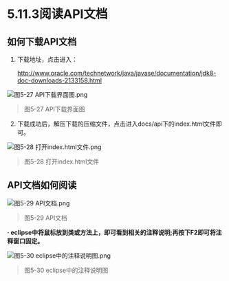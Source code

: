 # 5.11.3阅读API文档

## 如何下载API文档

1. 下载地址，点击进入：

   http://www.oracle.com/technetwork/java/javase/documentation/jdk8-doc-downloads-2133158.html

![图5-27 API下载界面图.png](https://www.sxt.cn/360shop/Public/admin/UEditor/20170520/1495264906753471.png)

> 图5-27 API下载界面图

2. 下载成功后，解压下载的压缩文件，点击进入docs/api下的index.html文件即可。

![图5-28 打开index.html文件.png](https://www.sxt.cn/360shop/Public/admin/UEditor/20170520/1495264915647697.png)

> 图5-28 打开index.html文件

## API文档如何阅读

![图5-29 API文档.png](https://www.sxt.cn/360shop/Public/admin/UEditor/20170520/1495264926513372.png)

> 图5-29 API文档

**· eclipse中将鼠标放到类或方法上，即可看到相关的注释说明;再按下F2即可将注释窗口固定。**

![图5-30 eclipse中的注释说明图.png](https://www.sxt.cn/360shop/Public/admin/UEditor/20170520/1495264935546946.png)

> 图5-30 eclipse中的注释说明图